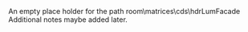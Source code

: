An empty place holder for the path room\matrices\cds\hdrLumFacade
Additional notes maybe added later.